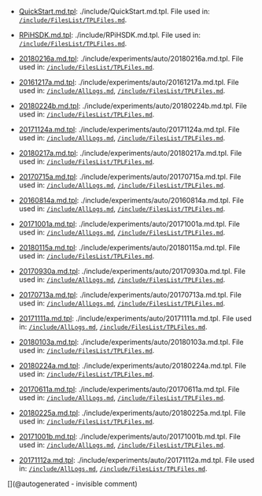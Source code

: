 * [QuickStart.md.tpl](/include/QuickStart.md.tpl): ./include/QuickStart.md.tpl. File used in: [`/include/FilesList/TPLFiles.md`](/include/FilesList/TPLFiles.md).

* [RPiHSDK.md.tpl](/include/RPiHSDK.md.tpl): ./include/RPiHSDK.md.tpl. File used in: [`/include/FilesList/TPLFiles.md`](/include/FilesList/TPLFiles.md).

* [20180216a.md.tpl](/include/experiments/auto/20180216a.md.tpl): ./include/experiments/auto/20180216a.md.tpl. File used in: [`/include/FilesList/TPLFiles.md`](/include/FilesList/TPLFiles.md).

* [20161217a.md.tpl](/include/experiments/auto/20161217a.md.tpl): ./include/experiments/auto/20161217a.md.tpl. File used in: [`/include/AllLogs.md`](/include/AllLogs.md), [`/include/FilesList/TPLFiles.md`](/include/FilesList/TPLFiles.md).

* [20180224b.md.tpl](/include/experiments/auto/20180224b.md.tpl): ./include/experiments/auto/20180224b.md.tpl. File used in: [`/include/FilesList/TPLFiles.md`](/include/FilesList/TPLFiles.md).

* [20171124a.md.tpl](/include/experiments/auto/20171124a.md.tpl): ./include/experiments/auto/20171124a.md.tpl. File used in: [`/include/AllLogs.md`](/include/AllLogs.md), [`/include/FilesList/TPLFiles.md`](/include/FilesList/TPLFiles.md).

* [20180217a.md.tpl](/include/experiments/auto/20180217a.md.tpl): ./include/experiments/auto/20180217a.md.tpl. File used in: [`/include/FilesList/TPLFiles.md`](/include/FilesList/TPLFiles.md).

* [20170715a.md.tpl](/include/experiments/auto/20170715a.md.tpl): ./include/experiments/auto/20170715a.md.tpl. File used in: [`/include/AllLogs.md`](/include/AllLogs.md), [`/include/FilesList/TPLFiles.md`](/include/FilesList/TPLFiles.md).

* [20160814a.md.tpl](/include/experiments/auto/20160814a.md.tpl): ./include/experiments/auto/20160814a.md.tpl. File used in: [`/include/AllLogs.md`](/include/AllLogs.md), [`/include/FilesList/TPLFiles.md`](/include/FilesList/TPLFiles.md).

* [20171001a.md.tpl](/include/experiments/auto/20171001a.md.tpl): ./include/experiments/auto/20171001a.md.tpl. File used in: [`/include/AllLogs.md`](/include/AllLogs.md), [`/include/FilesList/TPLFiles.md`](/include/FilesList/TPLFiles.md).

* [20180115a.md.tpl](/include/experiments/auto/20180115a.md.tpl): ./include/experiments/auto/20180115a.md.tpl. File used in: [`/include/FilesList/TPLFiles.md`](/include/FilesList/TPLFiles.md).

* [20170930a.md.tpl](/include/experiments/auto/20170930a.md.tpl): ./include/experiments/auto/20170930a.md.tpl. File used in: [`/include/AllLogs.md`](/include/AllLogs.md), [`/include/FilesList/TPLFiles.md`](/include/FilesList/TPLFiles.md).

* [20170713a.md.tpl](/include/experiments/auto/20170713a.md.tpl): ./include/experiments/auto/20170713a.md.tpl. File used in: [`/include/AllLogs.md`](/include/AllLogs.md), [`/include/FilesList/TPLFiles.md`](/include/FilesList/TPLFiles.md).

* [20171111a.md.tpl](/include/experiments/auto/20171111a.md.tpl): ./include/experiments/auto/20171111a.md.tpl. File used in: [`/include/AllLogs.md`](/include/AllLogs.md), [`/include/FilesList/TPLFiles.md`](/include/FilesList/TPLFiles.md).

* [20180103a.md.tpl](/include/experiments/auto/20180103a.md.tpl): ./include/experiments/auto/20180103a.md.tpl. File used in: [`/include/FilesList/TPLFiles.md`](/include/FilesList/TPLFiles.md).

* [20180224a.md.tpl](/include/experiments/auto/20180224a.md.tpl): ./include/experiments/auto/20180224a.md.tpl. File used in: [`/include/FilesList/TPLFiles.md`](/include/FilesList/TPLFiles.md).

* [20170611a.md.tpl](/include/experiments/auto/20170611a.md.tpl): ./include/experiments/auto/20170611a.md.tpl. File used in: [`/include/AllLogs.md`](/include/AllLogs.md), [`/include/FilesList/TPLFiles.md`](/include/FilesList/TPLFiles.md).

* [20180225a.md.tpl](/include/experiments/auto/20180225a.md.tpl): ./include/experiments/auto/20180225a.md.tpl. File used in: [`/include/FilesList/TPLFiles.md`](/include/FilesList/TPLFiles.md).

* [20171001b.md.tpl](/include/experiments/auto/20171001b.md.tpl): ./include/experiments/auto/20171001b.md.tpl. File used in: [`/include/AllLogs.md`](/include/AllLogs.md), [`/include/FilesList/TPLFiles.md`](/include/FilesList/TPLFiles.md).

* [20171112a.md.tpl](/include/experiments/auto/20171112a.md.tpl): ./include/experiments/auto/20171112a.md.tpl. File used in: [`/include/AllLogs.md`](/include/AllLogs.md), [`/include/FilesList/TPLFiles.md`](/include/FilesList/TPLFiles.md).



[](@autogenerated - invisible comment)